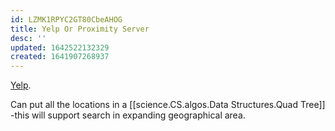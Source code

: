 ```yaml
---
id: LZMK1RPYC2GT80CbeAHOG
title: Yelp Or Proximity Server
desc: ''
updated: 1642522132329
created: 1641907268937
---
```


[Yelp](https://docs.google.com/drawings/d/1HZRf2XmpJVC9DXF5T-c7pL2KNtRO1Ol-IW4GNPfkgjw/edit).


Can put all the locations in a [[science.CS.algos.Data Structures.Quad Tree]] -this will support search in expanding geographical area.
